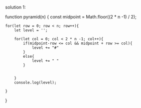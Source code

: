 solution 1:

function pyramid(n) {
    const midpoint = Math.floor((2 * n -1) / 2);
    
    for(let row = 0; row < n; row++){
        let level = '';
        
        for(let col = 0; col < 2 * n -1; col++){
            if(midpoint-row <= col && midpoint + row >= col){
                level += "#"
            }
            else{
                level += " "
            }
        
            
        }
        console.log(level);
        
    }    
}
